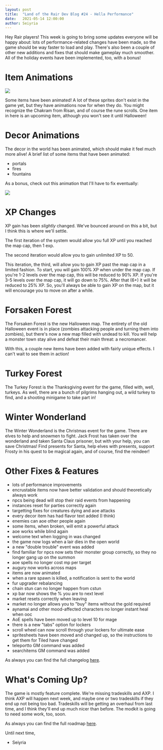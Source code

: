 ```yaml
---
layout: post
title:  "Land of the Rair Dev Blog #24 - Hella Performance"
date:   2021-05-14 12:00:00
author: Seiyria
---
```


Hey Rair players! This week is going to bring some updates everyone will be happy about: lots of performance-related changes have been made, so the game should be way faster to load and play. There's also been a couple of other new additions and fixes that should make gameplay much smoother. All of the holiday events have been implemented, too, with a bonus!

# Item Animations

![](https://i.imgur.com/kiylXGm.gif)

Some items have been animated! A lot of these sprites don't exist in the game yet, but they have animations now for when they do. You might recognize the Chakram from Risan, and of course the rune scrolls. One item in here is an upcoming item, although you won't see it until Halloween!

# Decor Animations

The decor in the world has been animated, which should make it feel much more alive! A brief list of some items that have been animated:

- portals
- fires
- fountains

As a bonus, check out this animation that I'll have to fix eventually:

![](https://i.imgur.com/dwD0f4n.gif)

# XP Changes

XP gain has been _slightly_ changed. We've bounced around on this a bit, but I think this is where we'll settle.

The first iteration of the system would allow you full XP until you reached the map cap, then 1 exp.

The second iteration would allow you to gain unlimited XP to 50.

This iteration, the third, will allow you to gain XP past the map cap in a limited fashion. To start, you will gain 100% XP when under the map cap. If you're 1-2 levels over the map cap, this will be reduced to 90% XP. If you're 3-5 levels over the map cap, it will go down to 75%. After that (6+) it will be reduced to 25% XP. So, you'll always be able to gain XP on the map, but it will encourage you to move on after a while.

# Forsaken Forest

The Forsaken Forest is the new Halloween map. The entirety of the old Halloween event is in place (zombies attacking people and turning them into zombies), but there's now a new map filled with undead to kill. You will help a monster town stay alive and defeat their main threat: a necromancer.

With this, a couple new items have been added with fairly unique effects. I can't wait to see them in action!

# Turkey Forest

The Turkey Forest is the Thanksgiving event for the game, filled with, well, turkeys. As well, there are a bunch of pilgrims hanging out, a wild turkey to find, and a shooting minigame to take part in!

# Winter Wonderland

The Winter Wonderland is the Christmas event for the game. There are elves to help and snowmen to fight. Jack Frost has taken over the wonderland and taken Santa Claus prisoner, but with your help, you can save Christmas! Find presents for Santa, help elves with presents, support Frosty in his quest to be magical again, and of course, find the reindeer!

# Other Fixes & Features

- lots of performance improvements
- encrustable items now have better validation and should theoretically always work
- npcs being dead will stop their raid events from happening
- instances reset for parties correctly again
- targetting fixes for creatures dying and aoe attacks
- every decor item has had flavor text added (I think)
- enemies can aoe other people again
- some items, when broken, will emit a powerful attack
- aoe works while blind again
- welcome text when logging in was changed
- the game now logs when a lair dies in the open world
- a new "double trouble" event was added
- find familiar for npcs now sets their monster group correctly, so they no longer gang up on the summon
- aoe spells no longer cost mp per target
- augury now works across maps
- items are now animated
- when a rare spawn is killed, a notification is sent to the world
- fur upgrader rebalancing
- chain stun can no longer happen from cstun
- xp bar now shows the % you are to next level
- market resets correctly when leaving
- market no longer allows you to "buy" items without the gold required
- aynamai and other mood-affected characters no longer instant heal when ooc
- AoE spells have been moved up to level 10 for mage
- there is a new "tabs" option for lockers
- scroll wheel can now scroll through your lockers for ultimate ease
- spritesheets have been moved and changed up, so the instructions to get them for Tiled have changed
- teleportto GM command was added
- searchitems GM command was added

As always you can find the full changelog [here](https://github.com/LandOfTheRair/LandOfTheRair/blob/master/CHANGELOG.md).

# What's Coming Up?

The game is mostly feature complete. We're missing tradeskills and AXP. I think AXP will happen next week, and maybe one or two tradeskills if they end up not being too bad. Tradeskills will be getting an overhaul from last time, and I think they'll end up much nicer than before. The modkit is going to need some work, too, soon.

As always you can find the full roadmap [here](https://github.com/LandOfTheRair/LandOfTheRair/projects/2).

Until next time,

- Seiyria
